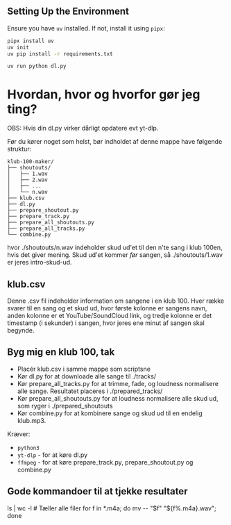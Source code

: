 ## Setting Up the Environment

Ensure you have `uv` installed. If not, install it using `pipx`:

```bash
pipx install uv
uv init
uv pip install -r requirements.txt
```

```bash
uv run python dl.py
```


# Hvordan, hvor og hvorfor gør jeg ting?

OBS: Hvis din dl.py virker dårligt opdatere evt yt-dlp.

Før du kører noget som helst, bør indholdet af denne mappe have følgende struktur:

```
klub-100-maker/
├── shoutouts/
│   ├── 1.wav
│   ├── 2.wav
│   ├── ...
│   └── n.wav
├── klub.csv
├── dl.py
├── prepare_shoutout.py
├── prepare_track.py
├── prepare_all_shoutouts.py
├── prepare_all_tracks.py
└── combine.py
```

hvor ./shoutouts/n.wav indeholder skud ud'et til den n'te sang i klub 100en, hvis det giver mening. Skud ud'et kommer *før* sangen, så ./shoutouts/1.wav er jeres intro-skud-ud.

## klub.csv

Denne .csv fil indeholder information om sangene i en klub 100. Hver række svarer til en sang og et skud ud, hvor første kolonne er sangens navn, anden kolonne er et YouTube/SoundCloud link, og tredje kolonne er det timestamp (i sekunder) i sangen, hvor jeres ene minut af sangen skal begynde.

## Byg mig en klub 100, tak

* Placér klub.csv i samme mappe som scriptsne
* Kør dl.py for at downloade alle sange til ./tracks/
* Kør prepare_all_tracks.py for at trimme, fade, og loudness normalisere alle sange. Resultatet placeres i ./prepared_tracks/
* Kør prepare_all_shoutouts.py for at loudness normalisere alle skud ud, som ryger i ./prepared_shoutouts
* Kør combine.py for at kombinere sange og skud ud til en endelig klub.mp3.

Kræver:
 * `python3`
 * `yt-dlp` - for at køre dl.py
 * `ffmpeg` - for at køre prepare_track.py, prepare_shoutout.py og combine.py

## Gode kommandoer til at tjekke resultater

ls | wc -l # Tæller alle filer
for f in *.m4a; do mv -- "$f" "${f%.m4a}.wav"; done
